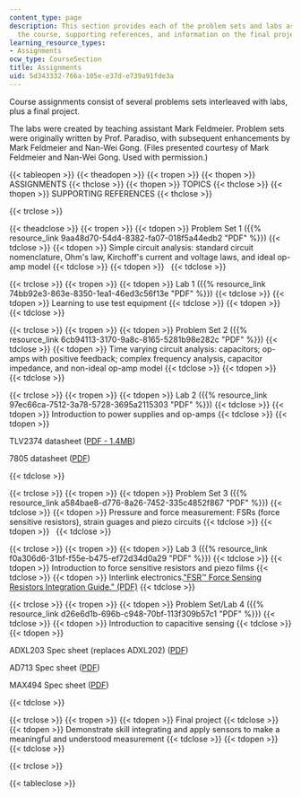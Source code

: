```yaml
---
content_type: page
description: This section provides each of the problem sets and labs assigned for
  the course, supporting references, and information on the final project.
learning_resource_types:
- Assignments
ocw_type: CourseSection
title: Assignments
uid: 5d343332-766a-105e-e37d-e739a91fde3a
---
```


Course assignments consist of several problems sets interleaved with labs, plus a final project.

The labs were created by teaching assistant Mark Feldmeier. Problem sets were originally written by Prof. Paradiso, with subsequent enhancements by Mark Feldmeier and Nan-Wei Gong. (Files presented courtesy of Mark Feldmeier and Nan-Wei Gong. Used with permission.)

{{< tableopen >}}
{{< theadopen >}}
{{< tropen >}}
{{< thopen >}}
ASSIGNMENTS
{{< thclose >}}
{{< thopen >}}
TOPICS
{{< thclose >}}
{{< thopen >}}
SUPPORTING REFERENCES
{{< thclose >}}

{{< trclose >}}

{{< theadclose >}}
{{< tropen >}}
{{< tdopen >}}
Problem Set 1 ({{% resource_link 9aa48d70-54d4-8382-fa07-018f5a44edb2 "PDF" %}})
{{< tdclose >}}
{{< tdopen >}}
Simple circuit analysis: standard circuit nomenclature, Ohm's law, Kirchoff's current and voltage laws, and ideal op-amp model
{{< tdclose >}}
{{< tdopen >}}
 
{{< tdclose >}}

{{< trclose >}}
{{< tropen >}}
{{< tdopen >}}
Lab 1 ({{% resource_link 74bb92e3-863e-8350-1ea1-46ed3c56f13e "PDF" %}})
{{< tdclose >}}
{{< tdopen >}}
Learning to use test equipment
{{< tdclose >}}
{{< tdopen >}}
 
{{< tdclose >}}

{{< trclose >}}
{{< tropen >}}
{{< tdopen >}}
Problem Set 2 ({{% resource_link 6cb94113-3170-9a8c-8165-5281b98e282c "PDF" %}})
{{< tdclose >}}
{{< tdopen >}}
Time varying circuit analysis: capacitors; op-amps with positive feedback; complex frequency analysis, capacitor impedance, and non-ideal op-amp model
{{< tdclose >}}
{{< tdopen >}}
 
{{< tdclose >}}

{{< trclose >}}
{{< tropen >}}
{{< tdopen >}}
Lab 2 ({{% resource_link 97ec66ca-7512-3a78-5728-3695a2115303 "PDF" %}})
{{< tdclose >}}
{{< tdopen >}}
Introduction to power supplies and op-amps
{{< tdclose >}}
{{< tdopen >}}


TLV2374 datasheet ([PDF - 1.4MB](http://focus.ti.com/lit/ds/symlink/tlv2374.pdf))

7805 datasheet ([PDF](https://www.sparkfun.com/datasheets/Components/LM7805.pdf))


{{< tdclose >}}

{{< trclose >}}
{{< tropen >}}
{{< tdopen >}}
Problem Set 3 ({{% resource_link a584bae8-d776-8a26-7452-335c4852f867 "PDF" %}})
{{< tdclose >}}
{{< tdopen >}}
Pressure and force measurement: FSRs (force sensitive resistors), strain guages and piezo circuits
{{< tdclose >}}
{{< tdopen >}}
 
{{< tdclose >}}

{{< trclose >}}
{{< tropen >}}
{{< tdopen >}}
Lab 3 ({{% resource_link f0a306d6-31bf-f55e-b475-ef72d34d0a29 "PDF" %}})
{{< tdclose >}}
{{< tdopen >}}
Introduction to force sensitive resistors and piezo films
{{< tdclose >}}
{{< tdopen >}}
Interlink electronics.["FSR™ Force Sensing Resistors Integration Guide." (PDF)](http://www.digikey.com/Web%20Export/Supplier%20Content/InterlinkElectronics_1027/PDF/Interlink_Electronics_Integration_Guide.pdf?redirected=1)
{{< tdclose >}}

{{< trclose >}}
{{< tropen >}}
{{< tdopen >}}
Problem Set/Lab 4 ({{% resource_link d26e6d1b-696b-c948-70bf-113f309b57c1 "PDF" %}})
{{< tdclose >}}
{{< tdopen >}}
Introduction to capacitive sensing
{{< tdclose >}}
{{< tdopen >}}


ADXL203 Spec sheet (replaces ADXL202) ([PDF](http://www.analog.com/static/imported-files/data_sheets/ADXL103_203.pdf))

AD713 Spec sheet ([PDF](http://www.analog.com/static/imported-files/data_sheets/AD713.pdf))

MAX494 Spec sheet ([PDF](http://pdfserv.maxim-ic.com/en/ds/MAX492-MAX495.pdf))


{{< tdclose >}}

{{< trclose >}}
{{< tropen >}}
{{< tdopen >}}
Final project
{{< tdclose >}}
{{< tdopen >}}
Demonstrate skill integrating and apply sensors to make a meaningful and understood measurement
{{< tdclose >}}
{{< tdopen >}}
 
{{< tdclose >}}

{{< trclose >}}

{{< tableclose >}}